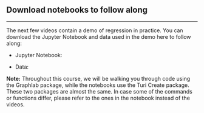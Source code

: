 ## Download notebooks to follow along

*****

The next few videos contain a demo of regression in practice.  You can download
the Jupyter Notebook and data used in the demo here to follow along:

* Jupyter Notebook:

* Data:



**Note:** Throughout this course, we will be walking you through code using the
Graphlab package, while the notebooks use the Turi Create package. These two
packages are almost the same. In case some of the commands or functions differ,
please refer to the ones in the notebook instead of the videos.
